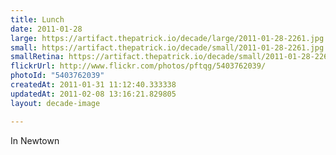 ```yaml
---
title: Lunch
date: 2011-01-28
large: https://artifact.thepatrick.io/decade/large/2011-01-28-2261.jpg
small: https://artifact.thepatrick.io/decade/small/2011-01-28-2261.jpg
smallRetina: https://artifact.thepatrick.io/decade/small/2011-01-28-2261@2x.jpg
flickrUrl: http://www.flickr.com/photos/pftqg/5403762039/
photoId: "5403762039"
createdAt: 2011-01-31 11:12:40.333338
updatedAt: 2011-02-08 13:16:21.829805
layout: decade-image

---
```

In Newtown
